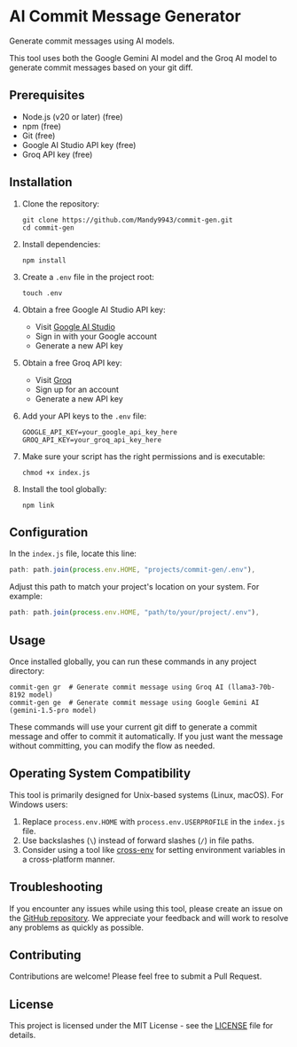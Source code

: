 # AI Commit Message Generator

Generate commit messages using AI models.

This tool uses both the Google Gemini AI model and the Groq AI model to generate commit messages based on your git diff.

## Prerequisites

* Node.js (v20 or later) (free)
* npm (free)
* Git (free)
* Google AI Studio API key (free)
* Groq API key (free)

## Installation

1. Clone the repository:
   ```
   git clone https://github.com/Mandy9943/commit-gen.git
   cd commit-gen
   ```

2. Install dependencies:
   ```
   npm install
   ```

3. Create a `.env` file in the project root:
   ```
   touch .env
   ```

4. Obtain a free Google AI Studio API key:
   - Visit [Google AI Studio](https://aistudio.google.com/app/apikey)
   - Sign in with your Google account
   - Generate a new API key

5. Obtain a free Groq API key:
   - Visit [Groq](https://console.groq.com/)
   - Sign up for an account
   - Generate a new API key

6. Add your API keys to the `.env` file:
   ```
   GOOGLE_API_KEY=your_google_api_key_here
   GROQ_API_KEY=your_groq_api_key_here
   ```

7. Make sure your script has the right permissions and is executable:
   ```
   chmod +x index.js
   ```

8. Install the tool globally:
   ```
   npm link
   ```

## Configuration

In the `index.js` file, locate this line:
```javascript
path: path.join(process.env.HOME, "projects/commit-gen/.env"),
```
Adjust this path to match your project's location on your system. For example:
```javascript
path: path.join(process.env.HOME, "path/to/your/project/.env"),
```

## Usage

Once installed globally, you can run these commands in any project directory:

```
commit-gen gr  # Generate commit message using Groq AI (llama3-70b-8192 model)
commit-gen ge  # Generate commit message using Google Gemini AI (gemini-1.5-pro model)
```

These commands will use your current git diff to generate a commit message and offer to commit it automatically. If you just want the message without committing, you can modify the flow as needed.

## Operating System Compatibility

This tool is primarily designed for Unix-based systems (Linux, macOS). For Windows users:

1. Replace `process.env.HOME` with `process.env.USERPROFILE` in the `index.js` file.
2. Use backslashes (`\`) instead of forward slashes (`/`) in file paths.
3. Consider using a tool like [cross-env](https://www.npmjs.com/package/cross-env) for setting environment variables in a cross-platform manner.

## Troubleshooting

If you encounter any issues while using this tool, please create an issue on the [GitHub repository](https://github.com/Mandy9943/commit-gen). We appreciate your feedback and will work to resolve any problems as quickly as possible.

## Contributing

Contributions are welcome! Please feel free to submit a Pull Request.

## License

This project is licensed under the MIT License - see the [LICENSE](LICENSE) file for details.
